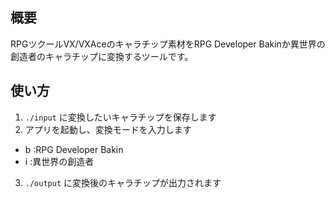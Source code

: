 ## 概要

RPGツクールVX/VXAceのキャラチップ素材をRPG Developer Bakinか異世界の創造者のキャラチップに変換するツールです。

## 使い方

1. `./input` に変換したいキャラチップを保存します
2. アプリを起動し、変換モードを入力します
  - b :RPG Developer Bakin
  - i :異世界の創造者
3. `./output` に変換後のキャラチップが出力されます

